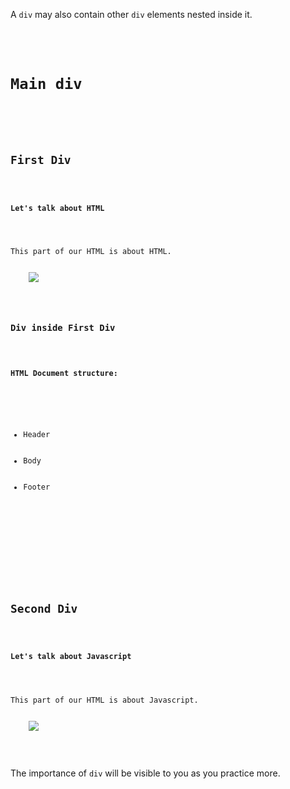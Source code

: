 A `div` may also contain other `div` elements nested inside it.

<codeblock language="html" type="lesson">
<code>
<div>
  <h1>Main div</h1>
  <div>
    <h2>First Div</h2>
    <h4>Let's talk about HTML</h4>
    <p>This part of our HTML is about HTML.</p>
    <img src="https://www.w3.org/html/logo/downloads/HTML5_Badge_128.png">
    <div>
      <h3>Div inside First Div</h3>
      <h4>HTML Document structure:</h4>
      <ul>
        <li>Header</li>
        <li>Body</li>
        <li>Footer</li>
      </ul>
    </div>
  </div>
  <div>
    <h2>Second Div</h2>
    <h4>Let's talk about Javascript</h4>
    <p>This part of our HTML is about Javascript.</p>
    <img src="https://upload.wikimedia.org/wikipedia/commons/thumb/9/99/Unofficial_JavaScript_logo_2.svg/120px-Unofficial_JavaScript_logo_2.svg.png">
  </div>
</div>
</code>
</codeblock>

The importance of `div` will be visible
to you as you practice more.
